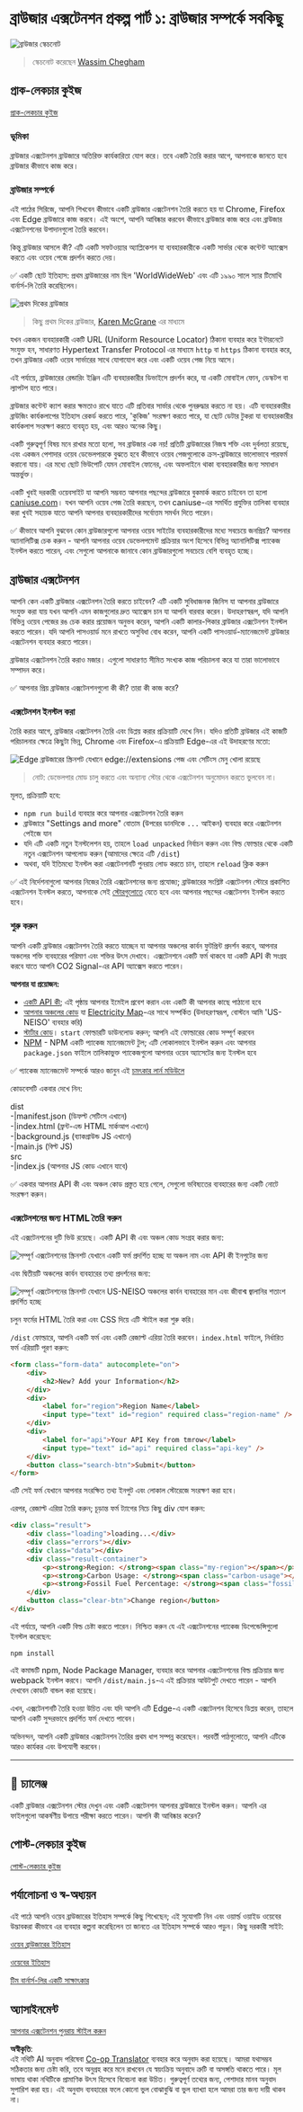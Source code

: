 <!--
CO_OP_TRANSLATOR_METADATA:
{
  "original_hash": "0bb55e0b98600afab801eea115228873",
  "translation_date": "2025-08-25T23:38:23+00:00",
  "source_file": "5-browser-extension/1-about-browsers/README.md",
  "language_code": "bn"
}
-->
# ব্রাউজার এক্সটেনশন প্রকল্প পার্ট ১: ব্রাউজার সম্পর্কে সবকিছু

![ব্রাউজার স্কেচনোট](../../../../translated_images/browser.60317c9be8b7f84adce43e30bff8d47a1ae15793beab762317b2bc6b74337c1a.bn.jpg)
> স্কেচনোট করেছেন [Wassim Chegham](https://dev.to/wassimchegham/ever-wondered-what-happens-when-you-type-in-a-url-in-an-address-bar-in-a-browser-3dob)

## প্রাক-লেকচার কুইজ

[প্রাক-লেকচার কুইজ](https://ff-quizzes.netlify.app/web/quiz/23)

### ভূমিকা

ব্রাউজার এক্সটেনশন ব্রাউজারে অতিরিক্ত কার্যকারিতা যোগ করে। তবে একটি তৈরি করার আগে, আপনাকে জানতে হবে ব্রাউজার কীভাবে কাজ করে।

### ব্রাউজার সম্পর্কে

এই পাঠের সিরিজে, আপনি শিখবেন কীভাবে একটি ব্রাউজার এক্সটেনশন তৈরি করতে হয় যা Chrome, Firefox এবং Edge ব্রাউজারে কাজ করবে। এই অংশে, আপনি আবিষ্কার করবেন কীভাবে ব্রাউজার কাজ করে এবং ব্রাউজার এক্সটেনশনের উপাদানগুলো তৈরি করবেন।

কিন্তু ব্রাউজার আসলে কী? এটি একটি সফটওয়্যার অ্যাপ্লিকেশন যা ব্যবহারকারীকে একটি সার্ভার থেকে কন্টেন্ট অ্যাক্সেস করতে এবং ওয়েব পেজে প্রদর্শন করতে দেয়।

✅ একটি ছোট ইতিহাস: প্রথম ব্রাউজারের নাম ছিল 'WorldWideWeb' এবং এটি ১৯৯০ সালে স্যার টিমোথি বার্নার্স-লি তৈরি করেছিলেন।

![প্রথম দিকের ব্রাউজার](../../../../translated_images/earlybrowsers.d984b711cdf3a42ddac919d46c4b5ca7232f68ccfbd81395e04e5a64c0015277.bn.jpg)
> কিছু প্রথম দিকের ব্রাউজার, [Karen McGrane](https://www.slideshare.net/KMcGrane/week-4-ixd-history-personal-computing) এর মাধ্যমে

যখন একজন ব্যবহারকারী একটি URL (Uniform Resource Locator) ঠিকানা ব্যবহার করে ইন্টারনেটে সংযুক্ত হন, সাধারণত Hypertext Transfer Protocol এর মাধ্যমে `http` বা `https` ঠিকানা ব্যবহার করে, তখন ব্রাউজার একটি ওয়েব সার্ভারের সাথে যোগাযোগ করে এবং একটি ওয়েব পেজ নিয়ে আসে।

এই পর্যায়ে, ব্রাউজারের রেন্ডারিং ইঞ্জিন এটি ব্যবহারকারীর ডিভাইসে প্রদর্শন করে, যা একটি মোবাইল ফোন, ডেস্কটপ বা ল্যাপটপ হতে পারে।

ব্রাউজার কন্টেন্ট ক্যাশ করার ক্ষমতাও রাখে যাতে এটি প্রতিবার সার্ভার থেকে পুনরুদ্ধার করতে না হয়। এটি ব্যবহারকারীর ব্রাউজিং কার্যকলাপের ইতিহাস রেকর্ড করতে পারে, 'কুকিজ' সংরক্ষণ করতে পারে, যা ছোট ডেটার টুকরা যা ব্যবহারকারীর কার্যকলাপ সংরক্ষণ করতে ব্যবহৃত হয়, এবং আরও অনেক কিছু।

একটি গুরুত্বপূর্ণ বিষয় মনে রাখার মতো হলো, সব ব্রাউজার এক নয়! প্রতিটি ব্রাউজারের নিজস্ব শক্তি এবং দুর্বলতা রয়েছে, এবং একজন পেশাদার ওয়েব ডেভেলপারকে বুঝতে হবে কীভাবে ওয়েব পেজগুলোকে ক্রস-ব্রাউজারে ভালোভাবে পারফর্ম করানো যায়। এর মধ্যে ছোট ভিউপোর্ট যেমন মোবাইল ফোনের, এবং অফলাইনে থাকা ব্যবহারকারীর জন্য সমাধান অন্তর্ভুক্ত।

একটি খুবই দরকারী ওয়েবসাইট যা আপনি সম্ভবত আপনার পছন্দের ব্রাউজারে বুকমার্ক করতে চাইবেন তা হলো [caniuse.com](https://www.caniuse.com)। যখন আপনি ওয়েব পেজ তৈরি করছেন, তখন caniuse-এর সমর্থিত প্রযুক্তির তালিকা ব্যবহার করা খুবই সহায়ক যাতে আপনি আপনার ব্যবহারকারীদের সর্বোত্তম সমর্থন দিতে পারেন।

✅ কীভাবে আপনি বুঝবেন কোন ব্রাউজারগুলো আপনার ওয়েব সাইটের ব্যবহারকারীদের মধ্যে সবচেয়ে জনপ্রিয়? আপনার অ্যানালিটিক্স চেক করুন - আপনি আপনার ওয়েব ডেভেলপমেন্ট প্রক্রিয়ার অংশ হিসেবে বিভিন্ন অ্যানালিটিক্স প্যাকেজ ইনস্টল করতে পারেন, এবং সেগুলো আপনাকে জানাবে কোন ব্রাউজারগুলো সবচেয়ে বেশি ব্যবহৃত হচ্ছে।

## ব্রাউজার এক্সটেনশন

আপনি কেন একটি ব্রাউজার এক্সটেনশন তৈরি করতে চাইবেন? এটি একটি সুবিধাজনক জিনিস যা আপনার ব্রাউজারে সংযুক্ত করা যায় যখন আপনি এমন কাজগুলোর দ্রুত অ্যাক্সেস চান যা আপনি বারবার করেন। উদাহরণস্বরূপ, যদি আপনি বিভিন্ন ওয়েব পেজের রঙ চেক করার প্রয়োজন অনুভব করেন, আপনি একটি কালার-পিকার ব্রাউজার এক্সটেনশন ইনস্টল করতে পারেন। যদি আপনি পাসওয়ার্ড মনে রাখতে অসুবিধা বোধ করেন, আপনি একটি পাসওয়ার্ড-ম্যানেজমেন্ট ব্রাউজার এক্সটেনশন ব্যবহার করতে পারেন।

ব্রাউজার এক্সটেনশন তৈরি করাও মজার। এগুলো সাধারণত সীমিত সংখ্যক কাজ পরিচালনা করে যা তারা ভালোভাবে সম্পাদন করে।

✅ আপনার প্রিয় ব্রাউজার এক্সটেনশনগুলো কী কী? তারা কী কাজ করে?

### এক্সটেনশন ইনস্টল করা

তৈরি করার আগে, ব্রাউজার এক্সটেনশন তৈরি এবং ডিপ্লয় করার প্রক্রিয়াটি দেখে নিন। যদিও প্রতিটি ব্রাউজার এই কাজটি পরিচালনার ক্ষেত্রে কিছুটা ভিন্ন, Chrome এবং Firefox-এ প্রক্রিয়াটি Edge-এর এই উদাহরণের মতো:

![Edge ব্রাউজারের স্ক্রিনশট যেখানে edge://extensions পেজ এবং সেটিংস মেনু খোলা রয়েছে](../../../../translated_images/install-on-edge.d68781acaf0b3d3dada8b7507cde7a64bf74b7040d9818baaa9070668e819f90.bn.png)

> নোট: ডেভেলপার মোড চালু করতে এবং অন্যান্য স্টোর থেকে এক্সটেনশন অনুমোদন করতে ভুলবেন না।

মূলত, প্রক্রিয়াটি হবে:

- `npm run build` ব্যবহার করে আপনার এক্সটেনশন তৈরি করুন  
- ব্রাউজারে "Settings and more" বোতাম (উপরের ডানদিকে `...` আইকন) ব্যবহার করে এক্সটেনশন পেইজে যান  
- যদি এটি একটি নতুন ইনস্টলেশন হয়, তাহলে `load unpacked` নির্বাচন করুন এবং বিল্ড ফোল্ডার থেকে একটি নতুন এক্সটেনশন আপলোড করুন (আমাদের ক্ষেত্রে এটি `/dist`)  
- অথবা, যদি ইতিমধ্যে ইনস্টল করা এক্সটেনশনটি পুনরায় লোড করতে চান, তাহলে `reload` ক্লিক করুন  

✅ এই নির্দেশনাগুলো আপনার নিজের তৈরি এক্সটেনশনের জন্য প্রযোজ্য; ব্রাউজারের সংশ্লিষ্ট এক্সটেনশন স্টোরে প্রকাশিত এক্সটেনশন ইনস্টল করতে, আপনাকে সেই [স্টোরগুলোতে](https://microsoftedge.microsoft.com/addons/Microsoft-Edge-Extensions-Home) যেতে হবে এবং আপনার পছন্দের এক্সটেনশন ইনস্টল করতে হবে।

### শুরু করুন

আপনি একটি ব্রাউজার এক্সটেনশন তৈরি করতে যাচ্ছেন যা আপনার অঞ্চলের কার্বন ফুটপ্রিন্ট প্রদর্শন করবে, আপনার অঞ্চলের শক্তি ব্যবহারের পরিমাণ এবং শক্তির উৎস দেখাবে। এক্সটেনশনে একটি ফর্ম থাকবে যা একটি API কী সংগ্রহ করবে যাতে আপনি CO2 Signal-এর API অ্যাক্সেস করতে পারেন।

**আপনার যা প্রয়োজন:**

- [একটি API কী](https://www.co2signal.com/); এই পৃষ্ঠায় আপনার ইমেইল প্রবেশ করান এবং একটি কী আপনার কাছে পাঠানো হবে  
- [আপনার অঞ্চলের কোড](http://api.electricitymap.org/v3/zones) যা [Electricity Map](https://www.electricitymap.org/map)-এর সাথে সম্পর্কিত (উদাহরণস্বরূপ, বোস্টনে আমি 'US-NEISO' ব্যবহার করি)  
- [স্টার্টার কোড](../../../../5-browser-extension/start)। `start` ফোল্ডারটি ডাউনলোড করুন; আপনি এই ফোল্ডারের কোড সম্পূর্ণ করবেন  
- [NPM](https://www.npmjs.com) - NPM একটি প্যাকেজ ম্যানেজমেন্ট টুল; এটি লোকালভাবে ইনস্টল করুন এবং আপনার `package.json` ফাইলে তালিকাভুক্ত প্যাকেজগুলো আপনার ওয়েব অ্যাসেটের জন্য ইনস্টল হবে  

✅ প্যাকেজ ম্যানেজমেন্ট সম্পর্কে আরও জানুন এই [চমৎকার লার্ন মডিউলে](https://docs.microsoft.com/learn/modules/create-nodejs-project-dependencies/?WT.mc_id=academic-77807-sagibbon)

কোডবেসটি একবার দেখে নিন:

dist  
    -|manifest.json (ডিফল্ট সেটিংস এখানে)  
    -|index.html (ফ্রন্ট-এন্ড HTML মার্কআপ এখানে)  
    -|background.js (ব্যাকগ্রাউন্ড JS এখানে)  
    -|main.js (বিল্ট JS)  
src  
    -|index.js (আপনার JS কোড এখানে যাবে)  

✅ একবার আপনার API কী এবং অঞ্চল কোড প্রস্তুত হয়ে গেলে, সেগুলো ভবিষ্যতের ব্যবহারের জন্য একটি নোটে সংরক্ষণ করুন।

### এক্সটেনশনের জন্য HTML তৈরি করুন

এই এক্সটেনশনের দুটি ভিউ রয়েছে। একটি API কী এবং অঞ্চল কোড সংগ্রহ করার জন্য:

![সম্পূর্ণ এক্সটেনশনের স্ক্রিনশট যেখানে একটি ফর্ম প্রদর্শিত হচ্ছে যা অঞ্চল নাম এবং API কী ইনপুটের জন্য](../../../../translated_images/1.b6da8c1394b07491afeb6b2a8e5aca73ebd3cf478e27bcc9aeabb187e722648e.bn.png)

এবং দ্বিতীয়টি অঞ্চলের কার্বন ব্যবহারের তথ্য প্রদর্শনের জন্য:

![সম্পূর্ণ এক্সটেনশনের স্ক্রিনশট যেখানে US-NEISO অঞ্চলের কার্বন ব্যবহারের মান এবং জীবাশ্ম জ্বালানির শতাংশ প্রদর্শিত হচ্ছে](../../../../translated_images/2.1dae52ff0804224692cd648afbf2342955d7afe3b0101b617268130dfb427f55.bn.png)

চলুন ফর্মের HTML তৈরি করা এবং CSS দিয়ে এটি স্টাইল করা শুরু করি।

`/dist` ফোল্ডারে, আপনি একটি ফর্ম এবং একটি রেজাল্ট এরিয়া তৈরি করবেন। `index.html` ফাইলে, নির্ধারিত ফর্ম এরিয়াটি পূরণ করুন:

```HTML
<form class="form-data" autocomplete="on">
	<div>
		<h2>New? Add your Information</h2>
	</div>
	<div>
		<label for="region">Region Name</label>
		<input type="text" id="region" required class="region-name" />
	</div>
	<div>
		<label for="api">Your API Key from tmrow</label>
		<input type="text" id="api" required class="api-key" />
	</div>
	<button class="search-btn">Submit</button>
</form>	
```  
এটি সেই ফর্ম যেখানে আপনার সংরক্ষিত তথ্য ইনপুট এবং লোকাল স্টোরেজে সংরক্ষণ করা হবে।

এরপর, রেজাল্ট এরিয়া তৈরি করুন; চূড়ান্ত ফর্ম ট্যাগের নিচে কিছু div যোগ করুন:

```HTML
<div class="result">
	<div class="loading">loading...</div>
	<div class="errors"></div>
	<div class="data"></div>
	<div class="result-container">
		<p><strong>Region: </strong><span class="my-region"></span></p>
		<p><strong>Carbon Usage: </strong><span class="carbon-usage"></span></p>
		<p><strong>Fossil Fuel Percentage: </strong><span class="fossil-fuel"></span></p>
	</div>
	<button class="clear-btn">Change region</button>
</div>
```  
এই পর্যায়ে, আপনি একটি বিল্ড চেষ্টা করতে পারেন। নিশ্চিত করুন যে এই এক্সটেনশনের প্যাকেজ ডিপেন্ডেন্সিগুলো ইনস্টল করেছেন:

```
npm install
```  

এই কমান্ডটি npm, Node Package Manager, ব্যবহার করে আপনার এক্সটেনশনের বিল্ড প্রক্রিয়ার জন্য webpack ইনস্টল করবে। আপনি `/dist/main.js`-এ এই প্রক্রিয়ার আউটপুট দেখতে পারেন - আপনি দেখবেন কোডটি বান্ডল করা হয়েছে।

এখন, এক্সটেনশনটি তৈরি হওয়া উচিত এবং যদি আপনি এটি Edge-এ একটি এক্সটেনশন হিসেবে ডিপ্লয় করেন, তাহলে আপনি একটি সুন্দরভাবে প্রদর্শিত ফর্ম দেখতে পাবেন।

অভিনন্দন, আপনি একটি ব্রাউজার এক্সটেনশন তৈরির প্রথম ধাপ সম্পন্ন করেছেন। পরবর্তী পাঠগুলোতে, আপনি এটিকে আরও কার্যকর এবং উপযোগী করবেন।

---

## 🚀 চ্যালেঞ্জ

একটি ব্রাউজার এক্সটেনশন স্টোর দেখুন এবং একটি এক্সটেনশন আপনার ব্রাউজারে ইনস্টল করুন। আপনি এর ফাইলগুলো আকর্ষণীয় উপায়ে পরীক্ষা করতে পারেন। আপনি কী আবিষ্কার করেন?

## পোস্ট-লেকচার কুইজ

[পোস্ট-লেকচার কুইজ](https://ff-quizzes.netlify.app/web/quiz/24)

## পর্যালোচনা ও স্ব-অধ্যয়ন

এই পাঠে আপনি ওয়েব ব্রাউজারের ইতিহাস সম্পর্কে কিছু শিখেছেন; এই সুযোগটি নিন এবং ওয়ার্ল্ড ওয়াইড ওয়েবের উদ্ভাবকরা কীভাবে এর ব্যবহার কল্পনা করেছিলেন তা জানতে এর ইতিহাস সম্পর্কে আরও পড়ুন। কিছু দরকারী সাইট:

[ওয়েব ব্রাউজারের ইতিহাস](https://www.mozilla.org/firefox/browsers/browser-history/)

[ওয়েবের ইতিহাস](https://webfoundation.org/about/vision/history-of-the-web/)

[টিম বার্নার্স-লির একটি সাক্ষাৎকার](https://www.theguardian.com/technology/2019/mar/12/tim-berners-lee-on-30-years-of-the-web-if-we-dream-a-little-we-can-get-the-web-we-want)

## অ্যাসাইনমেন্ট

[আপনার এক্সটেনশন পুনরায় স্টাইল করুন](assignment.md)  

**অস্বীকৃতি**:  
এই নথিটি AI অনুবাদ পরিষেবা [Co-op Translator](https://github.com/Azure/co-op-translator) ব্যবহার করে অনুবাদ করা হয়েছে। আমরা যথাসম্ভব সঠিকতার জন্য চেষ্টা করি, তবে অনুগ্রহ করে মনে রাখবেন যে স্বয়ংক্রিয় অনুবাদে ত্রুটি বা অসঙ্গতি থাকতে পারে। মূল ভাষায় থাকা নথিটিকে প্রামাণিক উৎস হিসেবে বিবেচনা করা উচিত। গুরুত্বপূর্ণ তথ্যের জন্য, পেশাদার মানব অনুবাদ সুপারিশ করা হয়। এই অনুবাদ ব্যবহারের ফলে কোনো ভুল বোঝাবুঝি বা ভুল ব্যাখ্যা হলে আমরা তার জন্য দায়ী থাকব না।